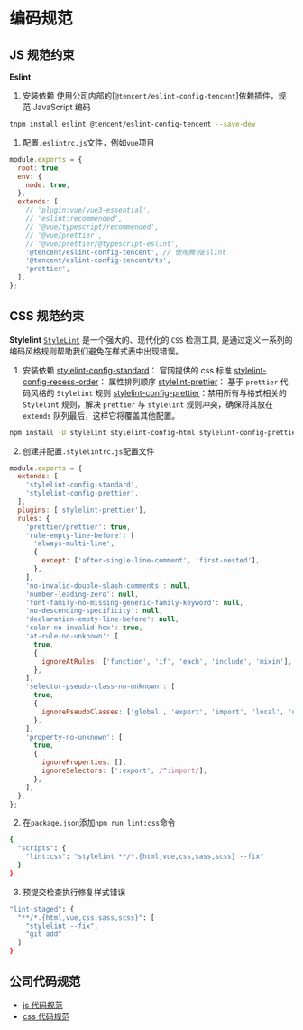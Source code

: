 # 编码规范

## JS 规范约束

**Eslint**

1. 安装依赖
   使用公司内部的[`@tencent/eslint-config-tencent`]依赖插件，规范 JavaScript 编码

```bash
tnpm install eslint @tencent/eslint-config-tencent --save-dev
```

1. 配置`.eslintrc.js`文件，例如`vue`项目

```js
module.exports = {
  root: true,
  env: {
    node: true,
  },
  extends: [
    // 'plugin:vue/vue3-essential',
    // 'eslint:recommended',
    // '@vue/typescript/recommended',
    // '@vue/prettier',
    // '@vue/prettier/@typescript-eslint',
    '@tencent/eslint-config-tencent', // 使用腾讯Eslint
    '@tencent/eslint-config-tencent/ts',
    'prettier',
  ],
};
```

## CSS 规范约束

**Stylelint**
[`StyleLint`](https://stylelint.io/) 是一个强大的、现代化的 `CSS` 检测工具, 是通过定义一系列的编码风格规则帮助我们避免在样式表中出现错误。

1. 安装依赖
   [stylelint-config-standard](https://github.com/stylelint/stylelint-config-standard)： 官网提供的 css 标准
   [stylelint-config-recess-order](https://github.com/stormwarning/stylelint-config-recess-order)： 属性排列顺序
   [stylelint-prettier](https://github.com/prettier/stylelint-prettier)： 基于 `prettier` 代码风格的 `Stylelint` 规则
   [stylelint-config-prettier](https://github.com/prettier/stylelint-config-prettier)：禁用所有与格式相关的 `Stylelint` 规则，解决 `prettier` 与 `stylelint` 规则冲突，确保将其放在 `extends` 队列最后，这样它将覆盖其他配置。

```bash
npm install -D stylelint stylelint-config-html stylelint-config-prettier  stylelint-config-recommended stylelint-config-standard stylelint-order stylelint-prettier postcss-html
```

2. 创建并配置`.stylelintrc.js`配置文件

```js
module.exports = {
  extends: [
    'stylelint-config-standard',
    'stylelint-config-prettier',
  ],
  plugins: ['stylelint-prettier'],
  rules: {
    'prettier/prettier': true,
    'rule-empty-line-before': [
      'always-multi-line',
      {
        except: ['after-single-line-comment', 'first-nested'],
      },
    ],
    'no-invalid-double-slash-comments': null,
    'number-leading-zero': null,
    'font-family-no-missing-generic-family-keyword': null,
    'no-descending-specificity': null,
    'declaration-empty-line-before': null,
    'color-no-invalid-hex': true,
    'at-rule-no-unknown': [
      true,
      {
        ignoreAtRules: ['function', 'if', 'each', 'include', 'mixin'],
      },
    ],
    'selector-pseudo-class-no-unknown': [
      true,
      {
        ignorePseudoClasses: ['global', 'export', 'import', 'local', 'deep', 'mixin'],
      },
    ],
    'property-no-unknown': [
      true,
      {
        ignoreProperties: [],
        ignoreSelectors: [':export', /^:import/],
      },
    ],
  },
};

```

2. 在`package.json`添加`npm run lint:css`命令

```bash
{
  "scripts": {
    "lint:css": "stylelint **/*.{html,vue,css,sass,scss} --fix"
  }
}
```

3. 预提交检查执行修复样式错误

```bash
"lint-staged": {
  "**/*.{html,vue,css,sass,scss}": [
    "stylelint --fix",
    "git add"
  ]
}
```

## 公司代码规范

- [js 代码规范](./language/javascript.md)
- [css 代码规范](./language/css.md)
